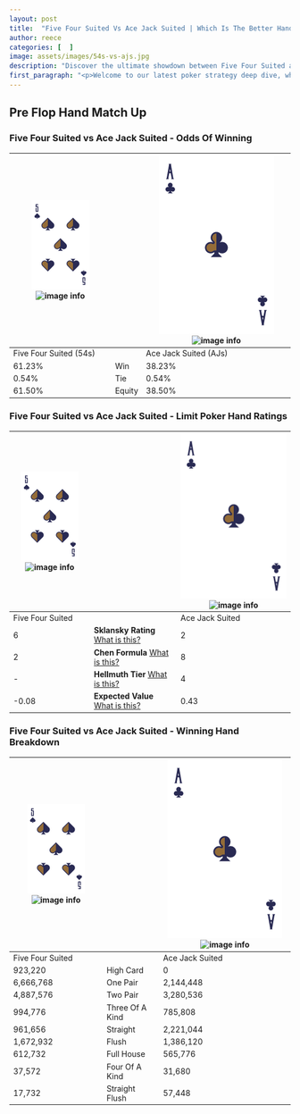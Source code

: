 ```yaml
---
layout: post
title:  "Five Four Suited Vs Ace Jack Suited | Which Is The Better Hand In Poker? A Complete Guide"
author: reece
categories: [  ]
image: assets/images/54s-vs-ajs.jpg
description: "Discover the ultimate showdown between Five Four Suited and Ace Jack Suited in poker! Uncover the odds, strategies, and scenarios where one hand triumphs over the other. Get ready to up your poker game with this thrilling analysis."
first_paragraph: "<p>Welcome to our latest poker strategy deep dive, where we're pitting two distinct hands against each other in a high-stakes showdown: Five Four Suited vs Ace Jack Suited.</p><p>In the dynamic world of poker, every decision counts, and knowing which hand holds the upper hand is key to your success at the table.</p><p>In this article, we'll dissect these two hands, explore the scenarios where one dominates the other, and equip you with the knowledge to make strategic choices that can tip the odds in your favor.</p><p>Get ready to unravel the intriguing dynamics of these poker hands and elevate your game to new heights.</p>"
---
```




[comment]: # (sp0)

## Pre Flop Hand Match Up

<div class="table hand-ratings" markdown="1"> 



### Five Four Suited vs Ace Jack Suited - Odds Of Winning


    
| ![image info](assets/images/hand1/5.png) ![image info](assets/images/hand1/4s.png) |  | ![image info](assets/images/hand2/A.png) ![image info](assets/images/hand2/Js.png) |
| -------- | -------- | -------- |
| Five Four Suited (54s) |  | Ace Jack Suited (AJs) |
| 61.23% | Win | 38.23% |
| 0.54% | Tie | 0.54% |
| 61.50% | Equity | 38.50% |




[comment]: # (sp1)



### Five Four Suited vs Ace Jack Suited - Limit Poker Hand Ratings


    
| ![image info](assets/images/hand1/5.png) ![image info](assets/images/hand1/4s.png) |  | ![image info](assets/images/hand2/A.png) ![image info](assets/images/hand2/Js.png) |
| -------- | -------- | -------- |
| Five Four Suited |  | Ace Jack Suited |
| 6 | **Sklansky Rating** [What is this?](/sklansky-rating-explained) | 2 |
| 2 | **Chen Formula** [What is this?](/chen-formula-explained) | 8 |
| - | **Hellmuth Tier** [What is this?](/Hellmuth-tier-explained) | 4 |
| -0.08 | **Expected Value** [What is this?](/expected-value-explained) | 0.43 |




[comment]: # (sp2)



### Five Four Suited vs Ace Jack Suited - Winning Hand Breakdown


    
| ![image info](assets/images/hand1/5.png) ![image info](assets/images/hand1/4s.png) |  | ![image info](assets/images/hand2/A.png) ![image info](assets/images/hand2/Js.png) |
| -------- | -------- | -------- |
| Five Four Suited |  | Ace Jack Suited |
| 923,220 | High Card | 0 |
| 6,666,768 | One Pair | 2,144,448 |
| 4,887,576 | Two Pair | 3,280,536 |
| 994,776 | Three Of A Kind | 785,808 |
| 961,656 | Straight | 2,221,044 |
| 1,672,932 | Flush | 1,386,120 |
| 612,732 | Full House | 565,776 |
| 37,572 | Four Of A Kind | 31,680 |
| 17,732 | Straight Flush | 57,448 |




[comment]: # (sp3)



</div>

[comment]: # (sp4)



[comment]: # (sp5)

